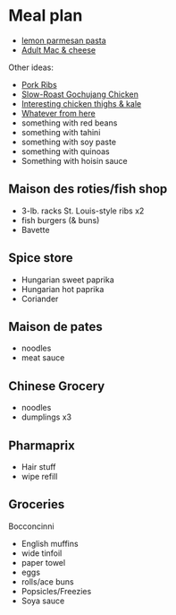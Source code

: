 # Meal plan

- [lemon parmesan pasta](https://www.bonappetit.com/recipe/pasta-with-brown-butter-whole-lemon-and-parmesan)
- [Adult Mac & cheese](https://www.bonappetit.com/recipe/adult-mac-and-cheese)

Other ideas:

- [Pork Ribs](https://www.bonappetit.com/recipe/five-spice-pork-ribs)
- [Slow-Roast Gochujang Chicken](https://www.bonappetit.com/recipe/slow-roast-gochujang-chicken)
- [Interesting chicken thighs & kale](https://www.bonappetit.com/recipe/fideos-with-chicken-thighs-and-kale)
- [Whatever from here](https://www.bonappetit.com/story/yia-vang-hmong-cuisine)
- something with red beans
- something with tahini
- something with soy paste
- something with quinoas
- Something with hoisin sauce

## Maison des roties/fish shop

- 3-lb. racks St. Louis-style ribs x2
- fish burgers (& buns)
- Bavette

## Spice store

- Hungarian sweet paprika
- Hungarian hot paprika
- Coriander

## Maison de pates

- noodles
- meat sauce

## Chinese Grocery

- noodles
- dumplings x3

## Pharmaprix

- Hair stuff
- wipe refill

## Groceries

Bocconcinni



- English muffins
- wide tinfoil
- paper towel
- eggs
- rolls/ace buns
- Popsicles/Freezies
- Soya sauce
